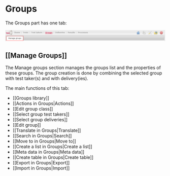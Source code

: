 <!--
parent:
    title: User_Guide
author:
    - 'Jérôme Bogaerts'
created_at: '2011-03-11 16:09:15'
updated_at: '2013-03-13 13:56:07'
tags:
    - 'User Guide'
-->

Groups
======

The Groups part has one tab:

![](../resources/groups-tab.png)

[[Manage Groups]]
-----------------

The Manage groups section manages the groups list and the properties of these groups. The group creation is done by combining the selected group with test taker(s) and with delivery(ies).

The main functions of this tab:

-   [[Groups library]]
-   [[Actions in Groups|Actions]]
-   [[Edit group class]]
-   [[Select group test takers]]
-   [[Select group deliveries]]
-   [[Edit group]]
-   [[Translate in Groups|Translate]]
-   [[Search in Groups|Search]]
-   [[Move to in Groups|Move to]]
-   [[Create a list in Groups|Create a list]]
-   [[Meta data in Groups|Meta data]]
-   [[Create table in Groups|Create table]]
-   [[Export in Groups|Export]]
-   [[Import in Groups|Import]]

